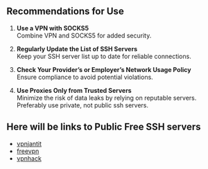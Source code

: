 ## Recommendations for Use

1. **Use a VPN with SOCKS5**  
   Combine VPN and SOCKS5 for added security.

2. **Regularly Update the List of SSH Servers**  
   Keep your SSH server list up to date for reliable connections.

3. **Check Your Provider’s or Employer’s Network Usage Policy**  
   Ensure compliance to avoid potential violations.

4. **Use Proxies Only from Trusted Servers**  
   Minimize the risk of data leaks by relying on reputable servers.
   Preferably use private, not public ssh servers.

## Here will be links to Public Free SSH servers

- [vpnjantit](https://www.vpnjantit.com/free-ssh-server-status)
- [freevpn](https://www.freevpn.us/ssh-tunnel/#gsc.tab=0)
- [vpnhack](https://vpnhack.com/ssh/)